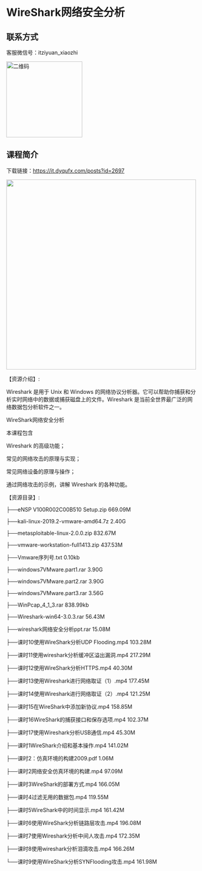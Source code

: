 # WireShark网络安全分析

## 联系方式

客服微信号：itziyuan_xiaozhi

<img src="https://ziyuanyun.oss-cn-guangzhou.aliyuncs.com/common/20240614073449/666b82192834a.jpg" width="200" height="200" alt="二维码">

## 课程简介

下载链接：https://it.dyqufx.com/posts?id=2697

<img src="https://ziyuanyun.oss-cn-guangzhou.aliyuncs.com/yun/20240515184227/66449193023ee.jpg" width="500" alt="">

  【资源介绍】:

 Wireshark 是用于 Unix 和 Windows 的网络协议分析器。它可以帮助你捕获和分析实时网络中的数据或捕获磁盘上的文件。Wireshark 是当前全世界最广泛的网络数据包分析软件之一。

 WireShark网络安全分析



 本课程包含

 Wireshark 的高级功能；

 常见的网络攻击的原理与实现；

 常见网络设备的原理与操作；

 通过网络攻击的示例，讲解 Wireshark 的各种功能。

 【资源目录】:

 ├──eNSP V100R002C00B510 Setup.zip 669.09M

 ├──kali-linux-2019.2-vmware-amd64.7z 2.40G

 ├──metasploitable-linux-2.0.0.zip 832.67M

 ├──vmware-workstation-full1413.zip 437.53M

 ├──Vmware序列号.txt 0.10kb

 ├──windows7VMware.part1.rar 3.90G

 ├──windows7VMware.part2.rar 3.90G

 ├──windows7VMware.part3.rar 3.56G

 ├──WinPcap_4_1_3.rar 838.99kb

 ├──Wireshark-win64-3.0.3.rar 56.43M

 ├──wireshark网络安全分析ppt.rar 15.08M

 ├──课时10使用WireShark分析UDP Flooding.mp4 103.28M

 ├──课时11使用wireshark分析缓冲区溢出漏洞.mp4 217.29M

 ├──课时12使用WireShark分析HTTPS.mp4 40.30M

 ├──课时13使用Wireshark进行网络取证（1）.mp4 177.45M

 ├──课时14使用Wireshark进行网络取证（2）.mp4 121.25M

 ├──课时15在WireShark中添加新协议.mp4 158.85M

 ├──课时16WireShark的捕获接口和保存选项.mp4 102.37M

 ├──课时17使用Wireshark分析USB通信.mp4 45.30M

 ├──课时1WireShark介绍和基本操作.mp4 141.02M

 ├──课时2：仿真环境的构建2009.pdf 1.06M

 ├──课时2网络安全仿真环境的构建.mp4 97.09M

 ├──课时3WireShark的部署方式.mp4 166.05M

 ├──课时4过滤无用的数据包.mp4 119.55M

 ├──课时5WireShark中的时间显示.mp4 161.42M

 ├──课时6使用WireShark分析链路层攻击.mp4 196.08M

 ├──课时7使用Wireshark分析中间人攻击.mp4 172.35M

 ├──课时8使用wireshark分析泪滴攻击.mp4 166.26M

 └──课时9使用WireShark分析SYNFlooding攻击.mp4 161.98M

 &nbsp;

  